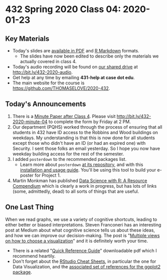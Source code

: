 # 432 Spring 2020 Class 04: 2020-01-23

## Key Materials

- Today's slides are [available in PDF](https://github.com/THOMASELOVE/2020-432/blob/master/classes/class04/432_2020_slides04.pdf) and [R Markdown](https://github.com/THOMASELOVE/2020-432/blob/master/classes/class04/432_2020_slides04.Rmd) formats.
    - The slides have now been edited to describe only the materials we actually covered in class 4.
- Today's audio recording will be found on [our shared drive](http://bit.ly/432-2020-audio) at http://bit.ly/432-2020-audio.
- Get help at any time by emailing **431-help at case dot edu**.
- The main website for the course is https://github.com/THOMASELOVE/2020-432.

## Today's Announcements

1. There is a [Minute Paper after Class 4](http://bit.ly/432-2020-minute-04). Please visit http://bit.ly/432-2020-minute-04 to complete the form by Friday at 2 PM.
2. Our department (PQHS) worked through the process of ensuring that all students in 432 have ID access to the Robbins and Wood buildings on weekdays. My understanding is that this is now done for all students except those who didn't have an ID (or had an expired one) with Security. I sent those folks an email yesterday. So I hope you now have weekday building access for the rest of the semester.
3. I added `posterdown` to the recommended packages list.
    - Learn more about `posterdown` [at its repository](https://github.com/brentthorne/posterdown), and with this [installation and usage guide](https://github.com/brentthorne/posterdown/wiki/Installation-&-Usage-Guide). You'll be using this tool to build your e-poster for Project 1.
4. Martin Monkman has published [Data Science with R: A Resource Compendium](https://bookdown.org/martin_monkman/DataScienceResources_book/) which is clearly a work in progress, but has lots of links (some, admittedly, dead) to all sorts of things that are useful.

## One Last Thing

When we read graphs, we use a variety of cognitive shortcuts, leading to either better or biased interpretations. Steven Franconeri has an interesting post at Medium about what cognitive science tells us about these ideas, and how we can improve our decision-making. The post is "[Multiple views on how to choose a visualization](https://medium.com/multiple-views-visualization-research-explained/multiple-views-on-how-to-choose-a-visualization-b3ffc99fcddc)" and it is definitely worth your time.

- There is a related "[Quick Reference Guide](http://experception.net/)" downloadable pdf which I recommend heartily.
- Don't forget about the [RStudio Cheat Sheets](https://rstudio.com/resources/cheatsheets/), in particular the one for Data Visualization, and the [associated set of references for the ggplot2 package](https://ggplot2.tidyverse.org/reference/).
